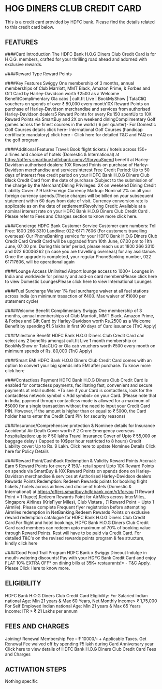 # HOG DINERS CLUB CREDIT CARD

This is a credit card provided by HDFC bank. Please find the details related to this credit card below.

## FEATURES
####Card Introduction
The HDFC Bank H.O.G Diners Club Credit Card  is for H.O.G. members, crafted for your thrilling road ahead and adorned with exclusive rewards.

####Reward Type
Reward Points

####Key Features
Swiggy One membership of 3 months, annual memberships of Club Marriott, MMT Black, Amazon Prime, & Forbes and Gift Card by Harley-Davidson worth ₹2500 as a Welcome BenefitComplimentary Ola cabs | cult.fit Live | BookMyShow | TataCliQ vouchers on spends of over ₹ 80,000 every month10X Reward Points on purchase of Harley-Davidson merchandise and services from authorised Harley-Davidson dealers5 Reward Points for every Rs 150 spentUp to 10X Reward Points via SmartBuy and 2X on weekend diningComplimentary Golf games across the finest courses in the world ( 6 per quarter)-        For Domestic Golf Courses details click here- International Golf Courses (handicap certificate mandatory) click here       - Click here for detailed T&C and FAQ on the golf program

####Additional Features
Travel: Book flight tickets / hotels across 150+ airlines and choice of hotels (Domestic & International) at https://offers.smartbuy.hdfcbank.com/v1/foryouSpend benefit at Harley-Davidson authorised dealers: 10X Reward Points on purchase of Harley-Davidson merchandise and servicesInterest Free Credit Period: Up to 50 days of interest free credit period on your HDFC Bank H.O.G Diners Club Black Credit Card from the date of purchase (Subject to the submission of the charge by the Merchant)Dining Privileges: 2X on weekend Dining Credit Liability Cover: ₹ 9 lakhForeign Currency Markup: Nominal 2% on all your foreign currency spends.(These charges will be billed on your subsequent statement within 60 days from date of visit. Currency conversion rate is applicable as on the date of settlement)Revolving Credit: Available at a nominal interest rate on your HDFC Bank H.O.G Diners Club Credit Card . Please refer to Fees and Charges section to know more click here.

####Concierge
HDFC Bank Customer Service
Customer care numbers:
Toll Free: 1800 266 3310
Landline: 022-6171 7606 (For customers travelling overseas)
Our PhoneBanking service for your HDFC Bank H.O.G Diners Club Credit Card Credit Card will be upgraded from 10th June, 07.00 pm to 11th June, 07:00 pm.
During this brief period, please reach us at 1800 266 3310 and 022 60006262 (in case you are travelling overseas) for any assistance.
Once the upgrade is completed, your regular PhoneBanking number, 022 61717606, will be operational again

####Lounge Access
Unlimited Airport lounge access to 1000+ Lounges in India and worldwide for primary and add-on card membersPlease click here to view Domestic LoungesPlease click here to view International Lounges

####Fuel Surcharge Waiver
1% fuel surcharge waiver at all fuel stations across India (on minimum trasaction of ₹400. Max waiver of ₹1000 per statement cycle)

####Welcome Benefit
Complimentary Swiggy One membership of 3 months, annual memberships of Club Marriott, MMT Black, Amazon Prime, & Forbes and Gift Card by Harley-Davidson worth Rs.2500 as a Welcome Benefit by spending ₹1.5 lakhs in first 90 days of Card issuance (TnC Apply)

####Milestone Benefit
HDFC Bank H.O.G Diners Club Credit Card   can select any 2 benefits amongst cult.fit Live 1 month membership or BookMyShow or TataCLiQ or Ola cab vouchers worth ₹500 every month on minimum spends of Rs. 80,000 (TnC Apply)

####Smart EMI
HDFC Bank H.O.G Diners Club Credit Card  comes with an option to convert your big spends into EMI after purchase. To know more click here

####Contactless Payment
HDFC Bank H.O.G Diners Club Credit Card  is enabled for contactless payments, facilitating fast, convenient and secure payments at retail outlets.
*To see if your Card is contactless, look for the contactless network symbol < Add symbol> on your Card.
(Please note that in India, payment through contactless mode is allowed for a maximum of ₹5000 for a single transaction without the need to input your Credit Card PIN. However, if the amount is higher than or equal to ₹ 5000, the Card holder has to enter the Credit Card PIN for security reasons)

####Insurance/Comprehensive protection & Nominee details for Insurance
Accidental Air Death Cover worth ₹ 2 Crore
Emergency overseas hospitalization: up to ₹ 50 lakhs
Travel Insurance Cover of Upto ₹ 55,000 on baggage delay ( Capped to 10$per hour restricted to 8 hours)
Credit Liability cover: Up to Rs. 9 Lakh. Click here to update Nominee Details Click here for Policy Details

####Reward Point/CashBack Redemption & Validity
Reward Points Accrual:
Earn 5 Reward Points for every ₹ 150/- retail spent
Upto 10X Reward Points on spends via SmartBuy & 10X Reward Points on spends done on Harley-Davidson merchandise & services at Authorised Harley-Davidson dealers
Rewards Points Redemption:
Redeem Rewards points for booking flight tickets / hotels across airlines and choice of hotels (Domestic & International) at https://offers.smartbuy.hdfcbank.com/v1/foryou (1 Reward Point = 1 Rupee).Redeem Rewards Point for AirMiles across InterMiles, Singapore Airlines (KrisFlyer Miles), Club Vistara , (1 Reward Point = Upto 1 Airmile). Please complete Frequent flyer registration before attempting Airmiles redemption in NetBanking.Redeem Rewards Points on exclusive reward redemption catalogue for HDFC Bank H.O.G Diners Club Credit Card.For flight and hotel bookings, HDFC Bank H.O.G Diners Club Credit Card card members can redeem upto maximum of 70% of booking value through Reward Points. Rest will have to be paid via Credit Card. For detailed T&C's on the revised rewards points program & fee structure, kindly click here

####Good Food Trail Program
HDFC Bank x Swiggy Dineout
Indulge in mouth-watering discounts! Pay with your HDFC Bank Credit Card and enjoy FLAT 10% EXTRA OFF* on dining bills at 35K+ restaurants!* - T&C Apply. Please Click Here to know more.



## ELIGIBILITY
####
HDFC Bank H.O.G Diners Club Credit Card  Eligibility:
For Salaried Indian national
Age: Min 21 years & Max 60 Years,
Net Monthly Income> ₹ 1,75,000
For Self Employed Indian national
Age: Min 21 years & Max 65 Years
Income: ITR > ₹ 21 Lakhs per annum



## FEES AND CHARGES
####
Joining/ Renewal Membership Fee – ₹ 10000/- + Applicable Taxes.
Get Renewal Fee waived off by spending ₹5 lakh during Card Anniversary year
Click here to view details of HDFC Bank H.O.G Diners Club Credit Card Fees and Charges



## ACTIVATION STEPS
Nothing specific

